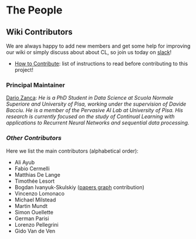 # The People

## Wiki Contributors

We are always happy to add new members and get some help for improving our wiki or simply discuss about about CL, so join us today on [slack](https://join.slack.com/t/continualai/shared_invite/enQtNjQxNDYwMzkxNzk0LTBhYjg2MjM0YTM2OWRkNDYzOGE0ZTIzNDQ0ZGMzNDE3ZGUxNTZmNmM1YzJiYzgwMTkyZDQxYTlkMTI3NzZkNjU)!

* [How to Contribute](https://github.com/ContinualAI/wiki#how-to-contribute-to-the-wiki): list of instructions to read before contributing to this project!

### Principal Maintainer

[Dario Zanca](https://andreacossu.github.io/): _He is a PhD Student in Data Science at Scuola Normale Superiore and University of Pisa, working under the supervision of Davide Bacciu. He is a member of the Pervasive AI Lab at University of Pisa. His research is currently focused on the study of Continual Learning with applications to Recurrent Neural Networks and sequential data processing._

### _Other Contributors_

Here we list the main contributors \(alphabetical order\):

* Ali Ayub
* Fabio Cermelli
* Matthias De Lange
* Timothée Lesort
* Bogdan Ivanyuk-Skulskiy \([papers graph](https://www.continualai.org/papers/) contribution\)
* Vincenzo Lomonaco
* Michael Milstead
* Martin Mundt
* Simon Ouellette
* German Parisi
* Lorenzo Pellegrini
* Gido Van de Ven

